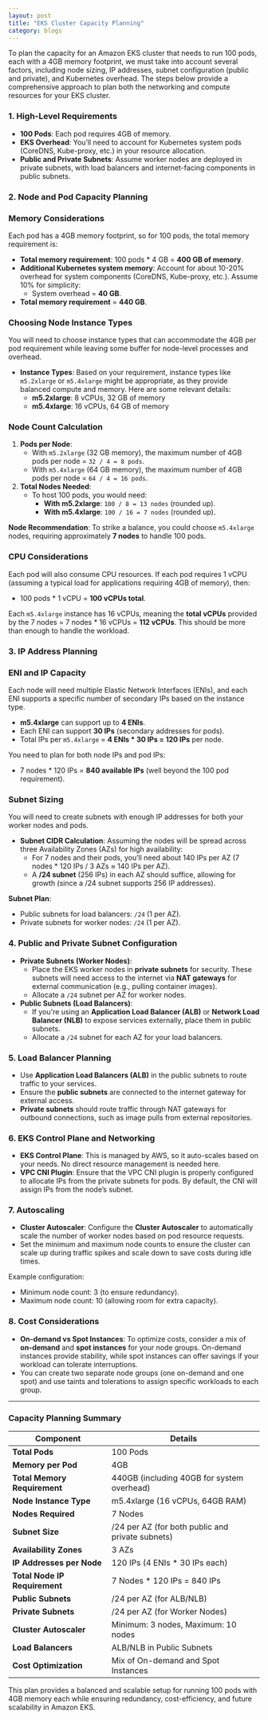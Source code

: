 ```yaml
---
layout: post
title: "EKS Cluster Capacity Planning"
category: blogs
---
```


To plan the capacity for an Amazon EKS cluster that needs to run 100 pods, each with a 4GB memory footprint, we must take into account several factors, including node sizing, IP addresses, subnet configuration (public and private), and Kubernetes overhead. The steps below provide a comprehensive approach to plan both the networking and compute resources for your EKS cluster.

### 1. **High-Level Requirements**

- **100 Pods**: Each pod requires 4GB of memory.
- **EKS Overhead**: You’ll need to account for Kubernetes system pods (CoreDNS, Kube-proxy, etc.) in your resource allocation.
- **Public and Private Subnets**: Assume worker nodes are deployed in private subnets, with load balancers and internet-facing components in public subnets.

### 2. **Node and Pod Capacity Planning**

### Memory Considerations

Each pod has a 4GB memory footprint, so for 100 pods, the total memory requirement is:

- **Total memory requirement**: 100 pods * 4 GB = **400 GB of memory**.
- **Additional Kubernetes system memory**: Account for about 10-20% overhead for system components (CoreDNS, Kube-proxy, etc.). Assume 10% for simplicity:
    - System overhead = **40 GB**.
- **Total memory requirement** = **440 GB**.

### Choosing Node Instance Types

You will need to choose instance types that can accommodate the 4GB per pod requirement while leaving some buffer for node-level processes and overhead.

- **Instance Types**: Based on your requirement, instance types like `m5.2xlarge` or `m5.4xlarge` might be appropriate, as they provide balanced compute and memory. Here are some relevant details:
    - **m5.2xlarge**: 8 vCPUs, 32 GB of memory
    - **m5.4xlarge**: 16 vCPUs, 64 GB of memory

### Node Count Calculation

1. **Pods per Node**:
    - With `m5.2xlarge` (32 GB memory), the maximum number of 4GB pods per node = `32 / 4 = 8 pods`.
    - With `m5.4xlarge` (64 GB memory), the maximum number of 4GB pods per node = `64 / 4 = 16 pods`.
2. **Total Nodes Needed**:
    - To host 100 pods, you would need:
        - **With m5.2xlarge**: `100 / 8 = 13 nodes` (rounded up).
        - **With m5.4xlarge**: `100 / 16 = 7 nodes` (rounded up).

**Node Recommendation**: To strike a balance, you could choose `m5.4xlarge` nodes, requiring approximately **7 nodes** to handle 100 pods.

### CPU Considerations

Each pod will also consume CPU resources. If each pod requires 1 vCPU (assuming a typical load for applications requiring 4GB of memory), then:

- 100 pods * 1 vCPU = **100 vCPUs total**.

Each `m5.4xlarge` instance has 16 vCPUs, meaning the **total vCPUs** provided by the 7 nodes = 7 nodes * 16 vCPUs = **112 vCPUs**. This should be more than enough to handle the workload.

### 3. **IP Address Planning**

### ENI and IP Capacity

Each node will need multiple Elastic Network Interfaces (ENIs), and each ENI supports a specific number of secondary IPs based on the instance type.

- **m5.4xlarge** can support up to **4 ENIs**.
- Each ENI can support **30 IPs** (secondary addresses for pods).
- Total IPs per `m5.4xlarge` = **4 ENIs * 30 IPs = 120 IPs** per node.

You need to plan for both node IPs and pod IPs:

- 7 nodes * 120 IPs = **840 available IPs** (well beyond the 100 pod requirement).

### Subnet Sizing

You will need to create subnets with enough IP addresses for both your worker nodes and pods.

- **Subnet CIDR Calculation**: Assuming the nodes will be spread across three Availability Zones (AZs) for high availability:
    - For 7 nodes and their pods, you’ll need about 140 IPs per AZ (7 nodes * 120 IPs / 3 AZs ≈ 140 IPs per AZ).
    - A **/24 subnet** (256 IPs) in each AZ should suffice, allowing for growth (since a /24 subnet supports 256 IP addresses).

**Subnet Plan**:

- Public subnets for load balancers: `/24` (1 per AZ).
- Private subnets for worker nodes: `/24` (1 per AZ).

### 4. **Public and Private Subnet Configuration**

- **Private Subnets (Worker Nodes)**:
    - Place the EKS worker nodes in **private subnets** for security. These subnets will need access to the internet via **NAT gateways** for external communication (e.g., pulling container images).
    - Allocate a `/24` subnet per AZ for worker nodes.
- **Public Subnets (Load Balancers)**:
    - If you're using an **Application Load Balancer (ALB)** or **Network Load Balancer (NLB)** to expose services externally, place them in public subnets.
    - Allocate a `/24` subnet for each AZ for your load balancers.

### 5. **Load Balancer Planning**

- Use **Application Load Balancers (ALB)** in the public subnets to route traffic to your services.
- Ensure the **public subnets** are connected to the internet gateway for external access.
- **Private subnets** should route traffic through NAT gateways for outbound connections, such as image pulls from external repositories.

### 6. **EKS Control Plane and Networking**

- **EKS Control Plane**: This is managed by AWS, so it auto-scales based on your needs. No direct resource management is needed here.
- **VPC CNI Plugin**: Ensure that the VPC CNI plugin is properly configured to allocate IPs from the private subnets for pods. By default, the CNI will assign IPs from the node’s subnet.

### 7. **Autoscaling**

- **Cluster Autoscaler**: Configure the **Cluster Autoscaler** to automatically scale the number of worker nodes based on pod resource requests.
- Set the minimum and maximum node counts to ensure the cluster can scale up during traffic spikes and scale down to save costs during idle times.

Example configuration:

- Minimum node count: 3 (to ensure redundancy).
- Maximum node count: 10 (allowing room for extra capacity).

### 8. **Cost Considerations**

- **On-demand vs Spot Instances**: To optimize costs, consider a mix of **on-demand** and **spot instances** for your node groups. On-demand instances provide stability, while spot instances can offer savings if your workload can tolerate interruptions.
- You can create two separate node groups (one on-demand and one spot) and use taints and tolerations to assign specific workloads to each group.

---

### Capacity Planning Summary

| **Component** | **Details** |
| --- | --- |
| **Total Pods** | 100 Pods |
| **Memory per Pod** | 4GB |
| **Total Memory Requirement** | 440GB (including 40GB for system overhead) |
| **Node Instance Type** | m5.4xlarge (16 vCPUs, 64GB RAM) |
| **Nodes Required** | 7 Nodes |
| **Subnet Size** | /24 per AZ (for both public and private subnets) |
| **Availability Zones** | 3 AZs |
| **IP Addresses per Node** | 120 IPs (4 ENIs * 30 IPs each) |
| **Total Node IP Requirement** | 7 Nodes * 120 IPs = 840 IPs |
| **Public Subnets** | /24 per AZ (for ALB/NLB) |
| **Private Subnets** | /24 per AZ (for Worker Nodes) |
| **Cluster Autoscaler** | Minimum: 3 nodes, Maximum: 10 nodes |
| **Load Balancers** | ALB/NLB in Public Subnets |
| **Cost Optimization** | Mix of On-demand and Spot Instances |

This plan provides a balanced and scalable setup for running 100 pods with 4GB memory each while ensuring redundancy, cost-efficiency, and future scalability in Amazon EKS.